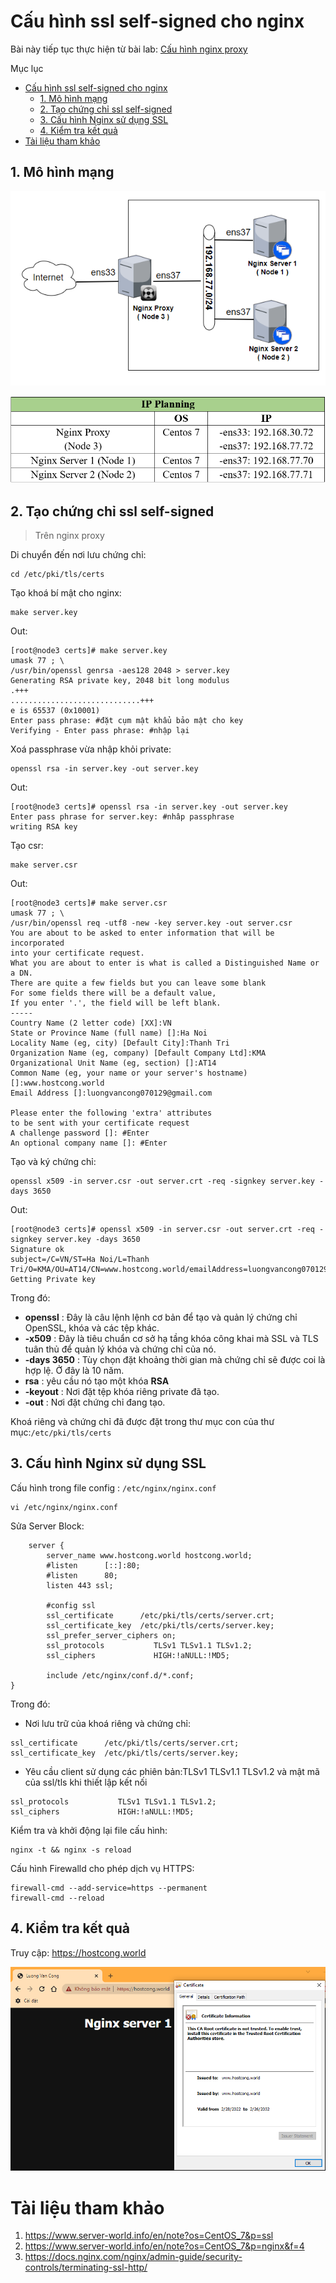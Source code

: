 # Cấu hình ssl self-signed cho nginx


Bài này tiếp tục thực hiện từ bài lab: [Cấu hình nginx proxy](./nginx-proxy-2.md)

Mục lục

- [Cấu hình ssl self-signed cho nginx](#cấu-hình-ssl-self-signed-cho-nginx)
  - [1. Mô hình mạng](#1-mô-hình-mạng)
  - [2. Tạo chứng chỉ ssl self-signed](#2-tạo-chứng-chỉ-ssl-self-signed)
  - [3. Cấu hình Nginx sử dụng SSL](#3-cấu-hình-nginx-sử-dụng-ssl)
  - [4. Kiểm tra kết quả](#4-kiểm-tra-kết-quả)
- [Tài liệu tham khảo](#tài-liệu-tham-khảo)


## 1. Mô hình mạng

![](./../NTP/image/nginxproxynginx.png)

![](./../NTP/image/ipnginxfornginx.png)

## 2. Tạo chứng chỉ ssl self-signed

> Trên nginx proxy

Di chuyển đến nơi lưu chứng chỉ:
```
cd /etc/pki/tls/certs
```

Tạo khoá bí mật cho nginx:
```
make server.key
```
Out:
```
[root@node3 certs]# make server.key
umask 77 ; \
/usr/bin/openssl genrsa -aes128 2048 > server.key
Generating RSA private key, 2048 bit long modulus
.+++
.............................+++
e is 65537 (0x10001)
Enter pass phrase: #đặt cụm mật khẩu bảo mật cho key
Verifying - Enter pass phrase: #nhập lại
```

Xoá  passphrase vừa nhập khỏi private:
```
openssl rsa -in server.key -out server.key
```

Out:
```
[root@node3 certs]# openssl rsa -in server.key -out server.key
Enter pass phrase for server.key: #nhâp passphrase
writing RSA key
```

Tạo csr:
```
make server.csr
```

Out:
```
[root@node3 certs]# make server.csr
umask 77 ; \
/usr/bin/openssl req -utf8 -new -key server.key -out server.csr
You are about to be asked to enter information that will be incorporated
into your certificate request.
What you are about to enter is what is called a Distinguished Name or a DN.
There are quite a few fields but you can leave some blank
For some fields there will be a default value,
If you enter '.', the field will be left blank.
-----
Country Name (2 letter code) [XX]:VN 
State or Province Name (full name) []:Ha Noi
Locality Name (eg, city) [Default City]:Thanh Tri
Organization Name (eg, company) [Default Company Ltd]:KMA
Organizational Unit Name (eg, section) []:AT14
Common Name (eg, your name or your server's hostname) []:www.hostcong.world
Email Address []:luongvancong070129@gmail.com

Please enter the following 'extra' attributes
to be sent with your certificate request
A challenge password []: #Enter
An optional company name []: #Enter
```
Tạo và ký chứng chỉ:
```
openssl x509 -in server.csr -out server.crt -req -signkey server.key -days 3650
```

Out:
```
[root@node3 certs]# openssl x509 -in server.csr -out server.crt -req -signkey server.key -days 3650
Signature ok
subject=/C=VN/ST=Ha Noi/L=Thanh Tri/O=KMA/OU=AT14/CN=www.hostcong.world/emailAddress=luongvancong070129@gmail.com
Getting Private key
```

Trong đó:
- **openssl** : Đây là câu lệnh lệnh cơ bản để tạo và quản lý chứng chỉ OpenSSL, khóa và các tệp khác.
- **-x509** : Đây là tiêu chuẩn cơ sở hạ tầng khóa công khai mà SSL và TLS tuân thủ để quản lý khóa và chứng chỉ của nó.
- **-days 3650** : Tùy chọn đặt khoảng thời gian mà chứng chỉ sẽ được coi là hợp lệ. Ở đây là 10 năm.
- **rsa** :  yêu cầu nó tạo một khóa **RSA**
- **-keyout** : Nơi đặt tệp khóa riêng private đã tạo.
- **-out** : Nơi đặt chứng chỉ đang tạo.


Khoá riêng và chứng chỉ đã được đặt trong thư mục con của thư mục:`/etc/pki/tls/certs`

## 3. Cấu hình Nginx sử dụng SSL

Cấu hình trong file config : `/etc/nginx/nginx.conf`

```
vi /etc/nginx/nginx.conf
```

Sửa Server Block:
```
    server {
        server_name www.hostcong.world hostcong.world;
        #listen      [::]:80;
        #listen      80;
        listen 443 ssl;

        #config ssl
        ssl_certificate      /etc/pki/tls/certs/server.crt;
        ssl_certificate_key  /etc/pki/tls/certs/server.key;
        ssl_prefer_server_ciphers on;
        ssl_protocols           TLSv1 TLSv1.1 TLSv1.2;
        ssl_ciphers             HIGH:!aNULL:!MD5;

        include /etc/nginx/conf.d/*.conf;
}
```
Trong đó:
- Nơi lưu trữ của khoá riêng và chứng chỉ:
``` 
ssl_certificate      /etc/pki/tls/certs/server.crt;
ssl_certificate_key  /etc/pki/tls/certs/server.key;
```
- Yêu cầu client sử dụng các phiên bản:TLSv1 TLSv1.1 TLSv1.2 và mật mã của ssl/tls khi thiết lập kết nối
```
ssl_protocols           TLSv1 TLSv1.1 TLSv1.2;
ssl_ciphers             HIGH:!aNULL:!MD5;
```

Kiểm tra và khởi động lại file cấu hình:
```
nginx -t && nginx -s reload
```

Cấu hình Firewalld cho phép dịch vụ HTTPS:
```
firewall-cmd --add-service=https --permanent
firewall-cmd --reload
```

## 4. Kiểm tra kết quả
Truy cập: https://hostcong.world

![](./image/kqssl.png)


# Tài liệu tham khảo
1. https://www.server-world.info/en/note?os=CentOS_7&p=ssl
2. https://www.server-world.info/en/note?os=CentOS_7&p=nginx&f=4
3. https://docs.nginx.com/nginx/admin-guide/security-controls/terminating-ssl-http/